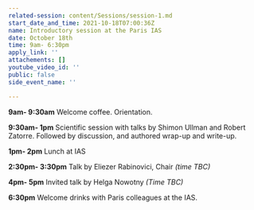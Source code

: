 ```yaml
---
related-session: content/Sessions/session-1.md
start_date_and_time: 2021-10-18T07:00:36Z
name: Introductory session at the Paris IAS
date: October 18th
time: 9am- 6:30pm
apply_link: ''
attachements: []
youtube_video_id: ''
public: false
side_event_name: ''

---
```

**9am- 9:30am** Welcome coffee. Orientation.

**9:30am- 1pm** Scientific session with talks by Shimon Ullman and Robert Zatorre. Followed by discussion, and authored wrap-up and write-up.

**1pm- 2pm** Lunch at IAS

**2:30pm- 3:30pm** Talk by Eliezer Rabinovici, Chair _(time TBC)_

**4pm- 5pm** Invited talk by Helga Nowotny _(Time TBC)_

**6:30pm** Welcome drinks with Paris colleagues at the IAS.